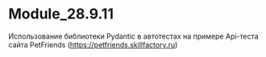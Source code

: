 # Module_28.9.11
Использование библиотеки Pydantic в автотестах на примере Api-теста сайта PetFriends (https://petfriends.skillfactory.ru)
